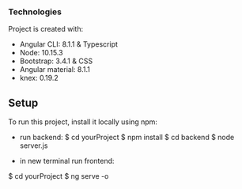 ### Technologies
Project is created with:
* Angular CLI: 8.1.1  & Typescript
* Node: 10.15.3
* Bootstrap: 3.4.1 & CSS
* Angular material: 8.1.1
* knex: 0.19.2

## Setup
To run this project, install it locally using npm:

* run backend:
$ cd yourProject
$ npm install
$ cd backend
$ node server.js

* in new terminal run frontend:

$ cd yourProject
$ ng serve -o
